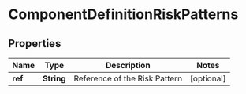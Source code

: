 
# ComponentDefinitionRiskPatterns

## Properties
Name | Type | Description | Notes
------------ | ------------- | ------------- | -------------
**ref** | **String** | Reference of the Risk Pattern |  [optional]



